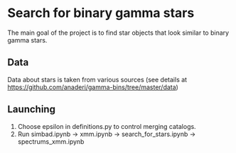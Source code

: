 # Search for binary gamma stars

The main goal of the project is to find star objects that look similar to binary gamma stars.

## Data
Data about stars is taken from various sources (see details at https://github.com/anaderi/gamma-bins/tree/master/data)
 
## Launching

1. Choose epsilon in definitions.py to control merging catalogs.
2. Run simbad.ipynb -> xmm.ipynb -> search_for_stars.ipynb -> spectrums_xmm.ipynb
